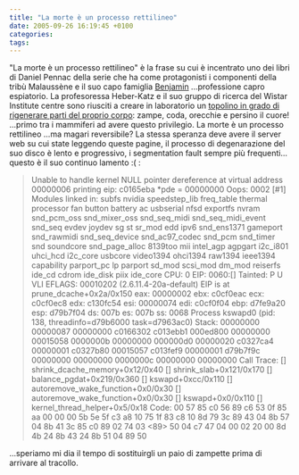 ```yaml
---
title: "La morte è un processo rettilineo"
date: 2005-09-26 16:19:45 +0100
categories: 
tags: 
---
```


"La morte è un processo rettilineo" è la frase su cui è incentrato uno dei libri di Daniel Pennac della serie che ha come protagonisti i componenti della tribù Malaussène e il suo capo famiglia [Benjamin](http://it.wikipedia.org/wiki/Benjamin_Malauss%C3%A8ne) ...professione capro espiatorio. La profesoressa Heber-Katz e il suo gruppo di ricerca del Wistar Institute centre sono riusciti a creare in laboratorio un [topolino in grado di rigenerare parti del proprio corpo](http://www.theaustralian.news.com.au/common/story_page/0,5744,16417002%255E30417,00.html): zampe, coda, orecchie e persino il cuore! ...primo tra i mammiferi ad avere questo privilegio. La morte è un processo rettilineo ...ma magari reversibile? La stessa speranza deve avere il server web su cui state leggendo queste pagine, il processo di degenarazione del suo disco è lento e progressivo, i segmentation fault sempre più frequenti... questo è il suo continuo lamento :( :

> Unable to handle kernel NULL pointer dereference at virtual address 00000006 printing eip: c0165eba \*pde = 00000000 Oops: 0002 [#1] Modules linked in: subfs nvidia speedstep\_lib freq\_table thermal processor fan button battery ac usbserial nfsd exportfs nvram snd\_pcm\_oss snd\_mixer\_oss snd\_seq\_midi snd\_seq\_midi\_event snd\_seq evdev joydev sg st sr\_mod edd ipv6 snd\_ens1371 gameport snd\_rawmidi snd\_seq\_device snd\_ac97\_codec snd\_pcm snd\_timer snd soundcore snd\_page\_alloc 8139too mii intel\_agp agpgart i2c\_i801 uhci\_hcd i2c\_core usbcore video1394 ohci1394 raw1394 ieee1394 capability parport\_pc lp parport sd\_mod scsi\_mod dm\_mod reiserfs ide\_cd cdrom ide\_disk piix ide\_core CPU: 0 EIP: 0060:[<c0165eba>] Tainted: P U VLI EFLAGS: 00010202 (2.6.11.4-20a-default) EIP is at prune_dcache+0x2a/0x150 eax: 00000002 ebx: c0cf0eac ecx: c0cf0ec8 edx: c130fc54 esi: 00000074 edi: c0cf0f04 ebp: d7fe9a20 esp: d79b7f04 ds: 007b es: 007b ss: 0068 Process kswapd0 (pid: 138, threadinfo=d79b6000 task=d7963ac0) Stack: 00000000 00000087 00000000 c0166302 c013ebb1 000ed800 00000000 00015058 0000000b 00000000 000000d0 00000020 c0327ca4 00000001 c0327b80 00015057 c013fef9 00000001 d79b7f9c 00000000 00000000 0000000c 00000000 00000000 Call Trace: [<c0166302>] shrink_dcache_memory+0x12/0x40 [<c013ebb1>] shrink_slab+0x121/0x170 [<c013fef9>] balance_pgdat+0x219/0x360 [<c014010c>] kswapd+0xcc/0x110 [<c012aef0>] autoremove_wake_function+0x0/0x30 [</c012aef0><c012aef0>] autoremove_wake_function+0x0/0x30 [<c0140040>] kswapd+0x0/0x110 [<c010129d>] kernel_thread_helper+0x5/0x18 Code: 00 57 85 c0 56 89 c6 53 0f 85 aa 00 00 00 5b 5e 5f c3 a8 10 75 1f 83 c8 10 8d 79 3c 89 43 04 8b 57 04 8b 41 3c 85 c0 89 02 74 03 &lt;89&gt; 50 04 c7 47 04 00 02 20 00 8d 4b 24 8b 43 24 8b 51 04 89 50 </c010129d></c0140040></c012aef0></c014010c></c013fef9></c013ebb1></c0166302></c0165eba>

 ...speriamo mi dia il tempo di sostituirgli un paio di zampette prima di arrivare al tracollo.
